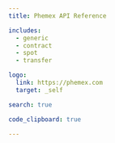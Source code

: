 ```yaml
---
title: Phemex API Reference

includes:
  - generic
  - contract
  - spot
  - transfer

logo:
  link: https://phemex.com
  target: _self

search: true

code_clipboard: true

---
```

